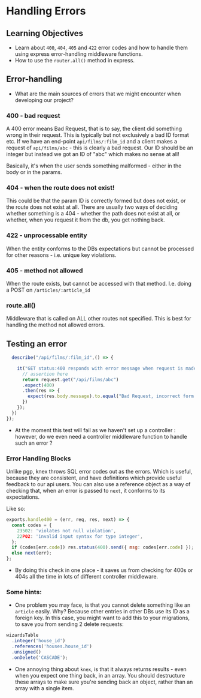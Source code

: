 # Handling Errors

## Learning Objectives

- Learn about `400`, `404`, `405` and `422` error codes and how to handle them using express error-handling middleware functions.
- How to use the `router.all()` method in express.

## Error-handling

- What are the main sources of errors that we might encounter when developing our project?

### 400 - bad request

A 400 error means Bad Request, that is to say, the client did something wrong in their request. This is typically but not exclusively a bad ID format etc. If we have an end-point `api/films/:film_id` and a client makes a request of `api/films/abc` - this is clearly a bad request. Our ID should be an integer but instead we got an ID of "abc" which makes no sense at all!

Basically, it's when the user sends something malformed - either in the body or in the params.

### 404 - when the route does not exist!

This could be that the param ID is correctly formed but does not exist, or the route does not exist at all. There are usually two ways of deciding whether something is a 404 - whether the path does not exist at all, or whether, when you request it from the db, you get nothing back.

### 422 - unprocessable entity

When the entity conforms to the DBs expectations but cannot be processed for other reasons - i.e. unique key violations.

### 405 - method not allowed

When the route exists, but cannot be accessed with that method. I.e. doing a POST on `/articles/:article_id`

### route.all()

Middleware that is called on ALL other routes not specified. This is best for handling the method not allowed errors.

## Testing an error

```js
  describe("/api/films/:film_id",() => {

    it("GET status:400 responds with error message when request is made with a bad ID",() => {
      // assertion here
      return request.get("/api/films/abc")
      .expect(400)
      .then(res => {
        expect(res.body.message).to.equal("Bad Request, incorrect form for film_id!")
      })
    });
  })
});

```

- At the moment this test will fail as we haven't set up a controller : however, do we even need a controller middleware function to handle such an error ?

### Error Handling Blocks

Unlike pgp, knex throws SQL error codes out as the errors. Which is useful, because they are consistent, and have definitions which provide useful feedback to our api users. You can also use a reference object as a way of checking that, when an error is passed to `next`, it conforms to its expectations.

Like so:

```js
exports.handle400 = (err, req, res, next) => {
  const codes = {
    23502: 'violates not null violation',
    22P02: 'invalid input syntax for type integer',
  };
  if (codes[err.code]) res.status(400).send({ msg: codes[err.code] });
  else next(err);
};
```

- By doing this check in one place - it saves us from checking for 400s or 404s all the time in lots of different controller middleware.

### Some hints:

- One problem you may face, is that you cannot delete something like an `article` easily. Why? Because other entries in other DBs use its ID as a foreign key. In this case, you might want to add this to your migrations, to save you from sending 2 delete requests:

```js
wizardsTable
  .integer('house_id')
  .references('houses.house_id')
  .unsigned()
  .onDelete('CASCADE');
```

- One annoying thing about `knex`, is that it always returns results - even when you expect one thing back, in an array. You should destructure these arrays to make sure you're sending back an object, rather than an array with a single item.
